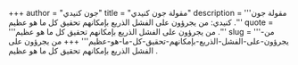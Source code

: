 +++
author = "جون كنيدي"
title = "مقولة جون كنيدي"
description = '''مقولة جون كنيدي: من يجرؤون على الفشل الذريع بإمكانهم تحقيق كل ما هو عظيم .'''
quote = '''من يجرؤون على الفشل الذريع بإمكانهم تحقيق كل ما هو عظيم .'''
slug = '''من-يجرؤون-على-الفشل-الذريع-بإمكانهم-تحقيق-كل-ما-هو-عظيم'''
+++
من يجرؤون على الفشل الذريع بإمكانهم تحقيق كل ما هو عظيم .

